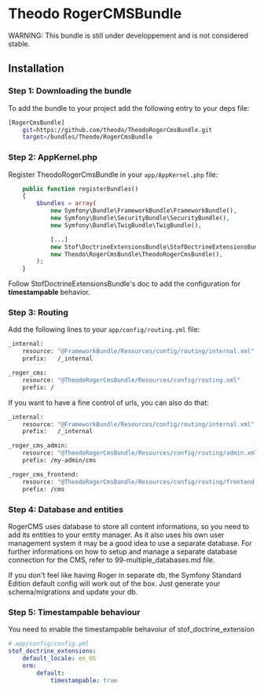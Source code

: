Theodo RogerCMSBundle
=====================


WARNING: This bundle is still under developpement and is not considered stable.


## Installation


### Step 1: Downloading the bundle
To add the bundle to your project add the following entry to your deps file:

``` bash
[RogerCmsBundle]
    git=https://github.com/theodo/TheodoRogerCmsBundle.git
    target=/bundles/Theodo/RogerCmsBundle
```

### Step 2: AppKernel.php

Register TheodoRogerCmsBundle in your `app/AppKernel.php` file:

``` php
    public function registerBundles()
    {
        $bundles = array(
            new Symfony\Bundle\FrameworkBundle\FrameworkBundle(),
            new Symfony\Bundle\SecurityBundle\SecurityBundle(),
            new Symfony\Bundle\TwigBundle\TwigBundle(),

            [...]
            new Stof\DoctrineExtensionsBundle\StofDoctrineExtensionsBundle(),
            new Theodo\RogerCmsBundle\TheodoRogerCmsBundle(),
        );
    }
```

Follow StofDoctrineExtensionsBundle's doc to add the configuration for **timestampable** behavior.

### Step 3: Routing

Add the following lines to your `app/config/routing.yml` file:

``` bash
_internal:
    resource: "@FrameworkBundle/Resources/config/routing/internal.xml"
    prefix:   /_internal

_roger_cms:
    resource: "@TheodoRogerCmsBundle/Resources/config/routing.xml"
    prefix: /

```

If you want to have a fine control of urls, you can also do that:

``` bash
_internal:
    resource: "@FrameworkBundle/Resources/config/routing/internal.xml"
    prefix:   /_internal

_roger_cms_admin:
    resource: "@TheodoRogerCmsBundle/Resources/config/routing/admin.xml"
    prefix: /my-admin/cms

_roger_cms_frontend:
    resource: "@TheodoRogerCmsBundle/Resources/config/routing/frontend.xml"
    prefix: /cms
```

### Step 4: Database and entities

RogerCMS uses database to store all content informations, so you need to add its
entities to your entity manager. As it also uses his own user management system
it may be a good idea to use a separate database. For further informations on
how to setup and manage a separate database connection for the CMS, refer to
99-multiple_databases.md file.

If you don't feel like having Roger in separate db, the Symfony Standard Edition
default config will work out of the box. Just generate your schema/migrations
and update your db.

### Step 5: Timestampable behaviour

You need to enable the timestampable behavoiur of stof_doctrine_extension

``` yml
# app/config/config.yml
stof_doctrine_extensions:
    default_locale: en_US
    orm:
        default:
            timestampable: true
```